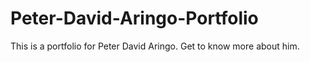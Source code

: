 # Peter-David-Aringo-Portfolio
This is a portfolio for Peter David Aringo. Get to know more about him.
